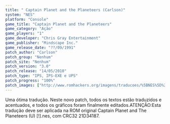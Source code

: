 ```yaml
---
title: " Captain Planet and the Planeteers (Carlson)"
system: "NES"
platform: "Console"
game_title: "Captain Planet and the Planeteers"
game_category: "Ação"
game_players: "1"
game_developer: "Chris Gray Entertainment"
game_publisher: "Mindscape Inc."
game_release_date: "??/09/1991"
patch_author: "Carlson"
patch_group: "Nenhum"
patch_site: "Nenhum"
patch_version: "3.0"
patch_release: "14/05/2010"
patch_type: "IPS, IPS-EXE e UPS"
patch_progress: "100%"
patch_images: ["http://www.romhackers.org/imagens/traducoes/%5BNES%5D%20Captain%20Planet%20and%20the%20Planeteers%20-%20Carlson%20-%201.png","http://www.romhackers.org/imagens/traducoes/%5BNES%5D%20Captain%20Planet%20and%20the%20Planeteers%20-%20Carlson%20-%202.png","http://www.romhackers.org/imagens/traducoes/%5BNES%5D%20Captain%20Planet%20and%20the%20Planeteers%20-%20Carlson%20-%203.png"]
---
```

Uma ótima tradução. Neste novo patch, todos os textos estão traduzidos e acentuados, e todos os gráficos foram finalmente editados.ATENÇÃO:Esta tradução deve ser aplicada na ROM original Captain Planet and The Planeteers (U) [!].nes, com CRC32 21D34187.